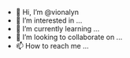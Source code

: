 - 👋 Hi, I’m @vionalyn
- 👀 I’m interested in ...
- 🌱 I’m currently learning ...
- 💞️ I’m looking to collaborate on ...
- 📫 How to reach me ...

<!---
vionalyn/vionalyn is a ✨ special ✨ repository because its `README.md` (this file) appears on your GitHub profile.
You can click the Preview link to take a look at your changes.
--->
